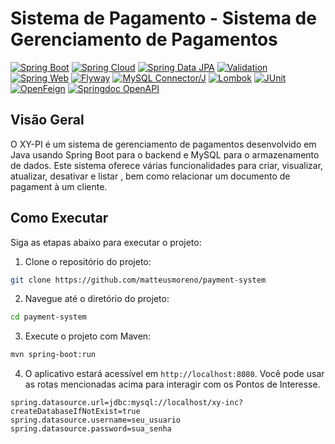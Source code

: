 # Sistema de Pagamento - Sistema de Gerenciamento de Pagamentos

[![Spring Boot](https://img.shields.io/badge/Spring%20Boot-3.1.5-brightgreen)](https://spring.io/projects/spring-boot)
[![Spring Cloud](https://img.shields.io/badge/Spring%20Cloud-2022.0.4-brightgreen)](https://spring.io/projects/spring-cloud)
[![Spring Data JPA](https://img.shields.io/badge/Spring%20Data%20JPA-latest-brightgreen)](https://spring.io/projects/spring-data-jpa)
[![Validation](https://img.shields.io/badge/Validation-latest-brightgreen)](https://docs.spring.io/spring-framework/docs/current/reference/html/core.html#validation)
[![Spring Web](https://img.shields.io/badge/Spring%20Web-latest-brightgreen)](https://spring.io/guides/gs/spring-boot/)
[![Flyway](https://img.shields.io/badge/Flyway-latest-brightgreen)](https://flywaydb.org/)
[![MySQL Connector/J](https://img.shields.io/badge/MySQL%20Connector%2FJ-latest-brightgreen)](https://dev.mysql.com/doc/connector-j/en/)
[![Lombok](https://img.shields.io/badge/Lombok-latest-brightgreen)](https://projectlombok.org/)
[![JUnit](https://img.shields.io/badge/JUnit-latest-brightgreen)](https://junit.org/)
[![OpenFeign](https://img.shields.io/badge/OpenFeign-latest-brightgreen)](https://spring.io/projects/spring-cloud-openfeign)
[![Springdoc OpenAPI](https://img.shields.io/badge/Springdoc%20OpenAPI-2.1.0-brightgreen)](https://springdoc.org/)


## Visão Geral

O XY-PI é um sistema de gerenciamento de pagamentos desenvolvido em Java usando Spring Boot para o backend e MySQL para o armazenamento de dados. Este sistema oferece várias funcionalidades para criar, visualizar, atualizar, desativar e listar , bem como relacionar um documento de pagament à um cliente.

## Como Executar

Siga as etapas abaixo para executar o projeto:

1. Clone o repositório do projeto:

```bash
git clone https://github.com/matteusmoreno/payment-system
```

2. Navegue até o diretório do projeto:

```bash
cd payment-system
```

3. Execute o projeto com Maven:

```bash
mvn spring-boot:run
```

4. O aplicativo estará acessível em `http://localhost:8080`. Você pode usar as rotas mencionadas acima para interagir com os Pontos de Interesse.

```properties
spring.datasource.url=jdbc:mysql://localhost/xy-inc?createDatabaseIfNotExist=true
spring.datasource.username=seu_usuario
spring.datasource.password=sua_senha
```




